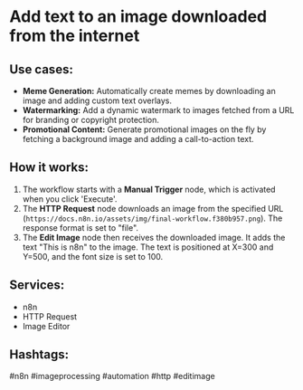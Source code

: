 # Add text to an image downloaded from the internet

## Use cases:

- **Meme Generation:** Automatically create memes by downloading an image and adding custom text overlays.
- **Watermarking:** Add a dynamic watermark to images fetched from a URL for branding or copyright protection.
- **Promotional Content:** Generate promotional images on the fly by fetching a background image and adding a call-to-action text.

## How it works:

1.  The workflow starts with a **Manual Trigger** node, which is activated when you click 'Execute'.
2.  The **HTTP Request** node downloads an image from the specified URL (`https://docs.n8n.io/assets/img/final-workflow.f380b957.png`). The response format is set to "file".
3.  The **Edit Image** node then receives the downloaded image. It adds the text "This is n8n" to the image. The text is positioned at X=300 and Y=500, and the font size is set to 100.

## Services:

-   n8n
-   HTTP Request
-   Image Editor

## Hashtags:

#n8n #imageprocessing #automation #http #editimage
